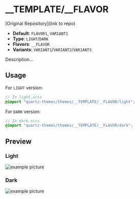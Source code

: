 # \_\_TEMPLATE/\_\_FLAVOR

[Original Repository](link to repo)

- **Default**: `FLAVOR1`, `VARIANT1`
- **Type**: `LIGHT`/`DARK`
- **Flavors**: `__FLAVOR`
- **Variants**: `VARIANT1`/`VARIANT2`/`VARIANT3`

Description...

## Usage

For `LIGHT` version:

```scss
// In light.scss
@import "quartz-themes/themes/__TEMPLATE/__FLAVOR/light";
```

For `DARK` version:

```scss
// In dark.scss
@import "quartz-themes/themes/__TEMPLATE/__FLAVOR/dark";
```

## Preview

### Light

![example picture](image)

### Dark

![example picture](image)
